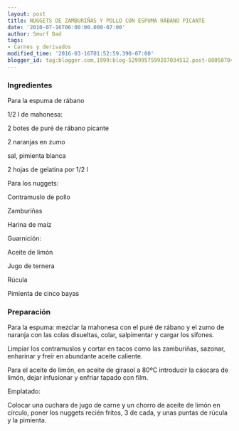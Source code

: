 ```yaml
---
layout: post
title: NUGGETS DE ZAMBURIÑAS Y POLLO CON ESPUMA RÁBANO PICANTE
date: '2010-07-16T06:00:00.000-07:00'
author: Smurf Dad
tags:
- Carnes y derivados
modified_time: '2016-03-16T01:52:59.390-07:00'
blogger_id: tag:blogger.com,1999:blog-5299957599287034512.post-8805070413642095879
---
```


<h3>Ingredientes</h3>

Para la espuma de rábano

1/2 l de mahonesa:

2 botes de puré de rábano picante

2 naranjas en zumo

sal, pimienta blanca

2 hojas de gelatina por 1/2 l

Para los nuggets:

Contramuslo de pollo

Zamburiñas

Harina de maíz

Guarnición:

Aceite de limón

Jugo de ternera

Rúcula

Pimienta de cinco bayas

<h3>Preparación</h3>

Para la espuma: mezclar la mahonesa con el puré de rábano y el zumo de naranja con las colas disueltas, colar, salpimentar y cargar los sifones.

Limpiar los contramuslos y cortar en tacos como las zamburiñas, sazonar, enharinar y freír en abundante aceite caliente.

Para el aceite de limón, en aceite de girasol a 80&ordm;C introducir la cáscara de limón, dejar infusionar y enfriar tapado con film.

Emplatado:

Colocar una cuchara de jugo de carne y un chorro de aceite de limón en círculo, poner los nuggets recién fritos, 3 de cada, y unas puntas de rúcula y la pimienta.

